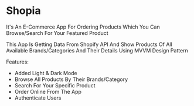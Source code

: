 # Shopia

It's An E-Commerce App For Ordering Products Which You Can Browse/Search For Your Featured Product

This App Is Getting Data From Shopify API And Show Products Of All Available Brands/Categories And Their Details Using MVVM Design Pattern

Features:

- Added Light & Dark Mode
- Browse All Products By Their Brands/Category 
- Search For Your Specific Product 
- Order Online From The App
- Authenticate Users
